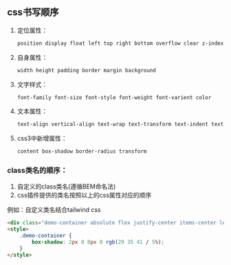 ## css书写顺序

1. 定位属性：

   ```css
   position display float left top right bottom overflow clear z-index
   ```

2. 自身属性：

   ```css
   width height padding border margin background
   ```



3. 文字样式：

   ```css
   font-family font-size font-style font-weight font-varient color
   ```



4. 文本属性：

   ```css
   text-align vertical-align text-wrap text-transform text-indent text-decoration letter-spacing word-spacing white-space text-overflow
   ```



5. css3中新增属性：

   ```css
   content box-shadow border-radius transform
   ```



### class类名的顺序：

1. 自定义的class类名(遵循BEM命名法)
2. css插件提供的类名按照以上的css属性对应的顺序

例如：自定义类名结合tailwind css

```html
<div class="demo-container absolute flex justify-center items-center left-10px top-12px overflow-hidden wh-full p-10px border-1px border-[#f00] m-24px bg-[#fff] text-32px text-[#0f0]"></div>
<style>
	.demo-container {
		box-shadow: 2px 0 8px 0 rgb(29 35 41 / 5%);
	}
</style>
```

